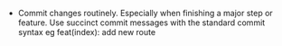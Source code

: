 - Commit changes routinely. Especially when finishing a major step or feature. Use succinct commit messages with the standard commit syntax eg feat(index): add new route